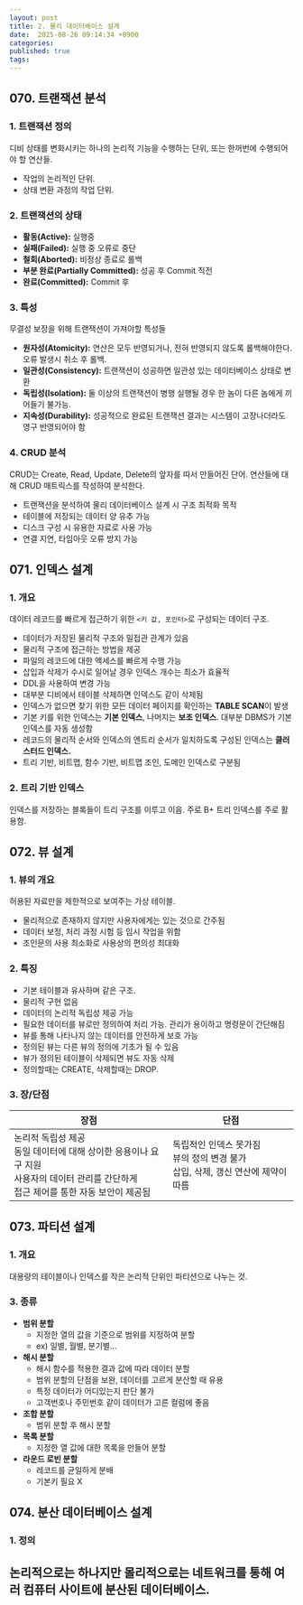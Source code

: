 ```yaml
---
layout: post
title: 2. 물리 데이터베이스 설계
date:  2025-08-26 09:14:34 +0900 
categories:
published: true
tags:
---
```

## 070. 트랜잭션 분석
### 1. 트랜잭션 정의
디비 상태를 변화시키는 하나의 논리적 기능을 수행하는 단위, 또는 한꺼번에 수행되어야 할 연산들.
- 작업의 논리적인 단위.
- 상태 변환 과정의 작업 단위.

### 2. 트랜잭션의 상태
- **활동(Active):** 실행중
- **실패(Failed):** 실행 중 오류로 중단
- **철회(Aborted):** 비정상 종료로 롤백
- **부분 완료(Partially Committed):** 성공 후 Commit 직전
- **완료(Committed):** Commit 후

### 3. 특성
무결성 보장을 위해 트랜잭션이 가져야할 특성들
- **원자성(Atomicity):** 연산은 모두 반영되거나, 전혀 반영되지 않도록 롤백해야한다. 오류 발생시 취소 후 롤백.
- **일관성(Consistency):** 트랜잭션이 성공하면 일관성 있는 데이터베이스 상태로 변환
- **독립성(Isolation):** 둘 이상의 트랜잭션이 병행 실행될 경우 한 놈이 다른 놈에게 끼어들기 불가능.
- **지속성(Durability):** 성공적으로 완료된 트랜잭션 결과는 시스템이 고장나더라도 영구 반영되어야 함

### 4. CRUD 분석
CRUD는 Create, Read, Update, Delete의 앞자를 따서 만들어진 단어. 연산들에 대해 CRUD 매트릭스를 작성하여 분석한다.
- 트랜잭션을 분석하여 물리 데이터베이스 설계 시 구조 최적화 목적
- 테이블에 저장되는 데이터 양 유추 가능
- 디스크 구성 시 유용한 자료로 사용 가능
- 연결 지연, 타임아웃 오류 방지 가능

## 071. 인덱스 설계
### 1. 개요
데이터 레코드를 빠르게 접근하기 위한 `<키 값, 포인터>`로 구성되는 데이터 구조.
- 데이터가 저장된 물리적 구조와 밀접관 관계가 있음
- 물리적 구조에 접근하는 방법을 제공
- 파일의 레코드에 대한 액세스를 빠르게 수행 가능
- 삽입과 삭제가 수시로 일어날 경우 인덱스 개수는 최소가 효율적
- DDL을 사용하여 변경 가능
- 대부분 디비에서 테이블 삭제하면 인덱스도 같이 삭제됨
- 인덱스가 없으면 찾기 위한 모든 데이터 페이지를 확인하는 **TABLE SCAN**이 발생
- 기본 키를 위한 인덱스는 **기본 인덱스**, 나머지는 **보조 인덱스**. 대부분 DBMS가 기본 인덱스를 자동 생성함
- 레코드의 물리적 순서와 인덱스의 엔트리 순서가 일치하도록 구성된 인덱스는 **클러스터드 인덱스.**
- 트리 기반, 비트맵, 함수 기반, 비트맵 조인, 도메인 인덱스로 구분됨

### 2. 트리 기반 인덱스
인덱스를 저장하는 블록들이 트리 구조를 이루고 이음. 주로 B+ 트리 인덱스를 주로 활용함.

## 072. 뷰 설계
### 1. 뷰의 개요
허용된 자료만을 제한적으로 보여주는 가상 테이블. 
- 물리적으로 존재하지 않지만 사용자에게는 있는 것으로 간주됨
- 데이터 보정, 처리 과정 시험 등 임시 작업을 위함
- 조인문의 사용 최소화로 사용상의 편의성 최대화

### 2. 특징
- 기본 테이블과 유사하며 같은 구조. 
- 물리적 구현 없음
- 데이터의 논리적 독립성 제공 가능
- 필요한 데이터를 뷰로만 정의하여 처리 가능. 관리가 용이하고 명령문이 간단해짐
- 뷰를 통해 나타나지 않는 데이터를 안전하게 보호 가능
- 정의된 뷰는 다른 뷰의 정의에 기초가 될 수 있음
- 뷰가 정의된 테이블이 삭제되면 뷰도 자동 삭제
- 정의할때는 CREATE, 삭제할때는 DROP.

### 3. 장/단점

| 장점                                                                                   | 단점                                                   |
| ------------------------------------------------------------------------------------ | ---------------------------------------------------- |
| 논리적 독립성 제공<br>동일 데이터에 대해 상이한 응용이나 요구 지원<br>사용자의 데이터 관리를 간단하게<br>접근 제어를 통한 자동 보안이 제공됨 | 독립적인 인덱스 못가짐<br>뷰의 정의 변경 불가<br>삽입, 삭제, 갱신 연산에 제약이 따름 |

## 073. 파티션 설계
### 1. 개요
대용량의 테이블이나 인덱스를 작은 논리적 단위인 파티션으로 나누는 것.

### 3. 종류
- **범위 분할**
	- 지정한 열의 값을 기준으로 범위를 지정하여 분할 
	- ex) 일별, 월별, 분기별...
- **해시 분할**
	- 해시 함수를 적용한 결과 값에 따라 데이터 분할
	- 범위 분할의 단점을 보완, 데이터를 고르게 분산할 때 유용
	- 특정 데이터가 어디있는지 판단 불가
	- 고객번호나 주민번호 같이 데이터가 고른 컬럼에 좋음
- **조합 분할**
	- 범위 분할 후 해시 분할
- **목록 분할**
	- 지정한 열 값에 대한 목록을 만들어 분할
- **라운드 로빈 분할**
	- 레코드를 균일하게 분배
	- 기본키 필요 X

## 074. 분산 데이터베이스 설계
### 1. 정의
논리적으로는 하나지만 몰리적으로는 네트워크를 통해 여러 컴퓨터 사이트에 분산된 데이터베이스. 
- 